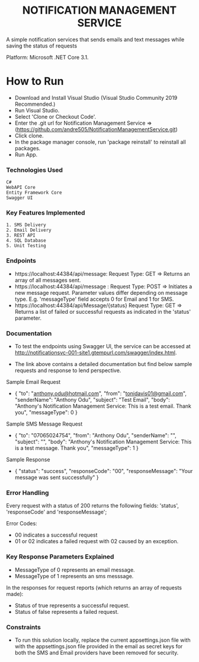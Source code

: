 # <div align="center">NOTIFICATION MANAGEMENT SERVICE</div>

A simple notification services that sends emails and text messages while saving the status of requests 

Platform: Microsoft .NET Core 3.1.

# How to Run

  - Download and Install Visual Studio (Visual Studio Community 2019 Recommended.)
  - Run Visual Studio.
  - Select 'Clone or Checkout Code'.
  - Enter the .git url for Notification Management Service => (https://github.com/andre505/NotificationManagementService.git)
  - Click clone.
  - In the package manager console, run 'package reinstall' to reinstall all packages.
  - Run App.

### Technologies Used

    C#
    WebAPI Core
    Entity Framework Core
    Swagger UI

### Key Features Implemented
    1. SMS Delivery
    2. Email Delivery
    3. REST API
    4. SQL Database
    5. Unit Testing

### Endpoints
  - https://localhost:44384/api/message: Request Type: GET => Returns an array of all messages sent.
  - https://localhost:44384/api/message : Request Type: POST => Initiates a new message request. Parameter values differ depending on message type. E.g. 'messageType' field accepts 0 for Email and 1 for SMS.
  - https://localhost:44384/api/Message/{status} Request Type: GET => Returns a list of failed or successful requests as indicated in the 'status' parameter.


### Documentation

  - To test the endpoints using Swagger UI, the service can be accessed at http://notificationsvc-001-site1.gtempurl.com/swagger/index.html.

   - The link above contains a detailed documentation but find below sample requests and response to lend perspective.

   
  Sample Email Request
  -   {
        "to": "anthony.odu@hotmail.com",
        "from": "tonidavis01@gmail.com",
        "senderName": "Anthony Odu",
        "subject": "Test Email",
        "body": "Anthony's Notification Management Service: This is a test email. Thank you",
        "messageType": 0
      }

  Sample SMS Message Request
   -  {
        "to": "07065024754",
        "from": "Anthony Odu",
        "senderName": "",
        "subject": "",
        "body": "Anthony's Notification Management Service: This is a test message. Thank you",
        "messageType": 1
      }

  Sample Response
   -  {
        "status": "success",
        "responseCode": "00",
        "responseMessage": "Your message was sent successfully"
      }

### Error Handling

Every request with a status of 200 returns the following fields: 'status', 'responseCode' and 'responseMessage';

Error Codes:
- 00 indicates a successful request
- 01 or 02 indicates a failed request with 02 caused by an exception.


### Key Response Parameters Explained

  - MessageType of 0 represents an email message.
  - MessageType of 1 represents an sms messsage.

  In the responses for request reports (which returns an array of requests made):
  - Status of true represents a successful request.
  - Status of false represents a failed request.

### Constraints
  - To run this solution locally, replace the current appsettings.json file with with the appsettings.json file provided in the email as secret keys for both the SMS and Email providers have been removed for security. 


